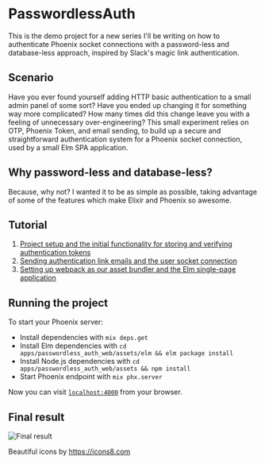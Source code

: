 # PasswordlessAuth
This is the demo project for a new series I'll be writing on how to authenticate Phoenix socket connections with a password-less and database-less approach, inspired by Slack's magic link authentication.

## Scenario
Have you ever found yourself adding HTTP basic authentication to a small admin panel of some sort? Have you ended up changing it for something way more complicated? How many times did this change leave you with a feeling of unnecessary over-engineering? This small experiment relies on OTP, Phoenix Token, and email sending, to build up a secure and straightforward authentication system for a Phoenix socket connection, used by a small Elm SPA application.

## Why password-less and database-less?
Because, why not? I wanted it to be as simple as possible, taking advantage of some of the features which make Elixir and Phoenix so awesome.

## Tutorial
1.  [Project setup and the initial functionality for storing and verifying authentication tokens](http://codeloveandboards.com/blog/2018/06/09/elixir-and-phoenix-basic-passwordless-and-databaseless-authentication-pt-1)
2.  [Sending authentication link emails and the user socket connection](http://codeloveandboards.com/blog/2018/06/20/elixir-and-phoenix-basic-passwordless-and-databaseless-authentication-pt-2)
3.  [Setting up webpack as our asset bundler and the Elm single-page application](http://codeloveandboards.com/blog/2018/09/01/elixir-and-phoenix-basic-passwordless-and-databaseless-authentication-pt-3)

## Running the project
To start your Phoenix server:

  * Install dependencies with `mix deps.get`
  * Install Elm dependencies with `cd apps/passwordless_auth_web/assets/elm && elm package install`
  * Install Node.js dependencies with `cd apps/passwordless_auth_web/assets && npm install`
  * Start Phoenix endpoint with `mix phx.server`

Now you can visit [`localhost:4000`](http://localhost:4000) from your browser.

## Final result
![Final result](https://monosnap.com/image/5VUT424b4Hu9ITi8r1SGae7HQleCPT.png)

Beautiful icons by https://icons8.com
